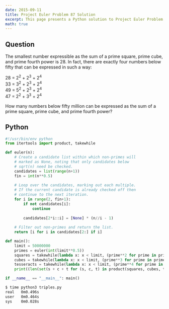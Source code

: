 ```yaml
---
date: 2015-09-11
title: Project Euler Problem 87 Solution
excerpt: This page presents a Python solution to Project Euler Problem 87.
math: true
---
```



## Question

<p>The smallest number expressible as the sum of a prime square, prime cube, and prime fourth power is 28. In fact, there are exactly four numbers below fifty that can be expressed in such a way:</p>
<p>28 = 2<sup>2</sup> + 2<sup>3</sup> + 2<sup>4</sup><br />
33 = 3<sup>2</sup> + 2<sup>3</sup> + 2<sup>4</sup><br />
49 = 5<sup>2</sup> + 2<sup>3</sup> + 2<sup>4</sup><br />
47 = 2<sup>2</sup> + 3<sup>3</sup> + 2<sup>4</sup></p>
<p>How many numbers below fifty million can be expressed as the sum of a prime square, prime cube, and prime fourth power?</p>






## Python

```python
#!/usr/bin/env python
from itertools import product, takewhile

def euler(n):
    # Create a candidate list within which non-primes will
    # marked as None, noting that only candidates below
    # sqrt(n) need be checked. 
    candidates = list(range(n+1))
    fin = int(n**0.5)
 
    # Loop over the candidates, marking out each multiple.
    # If the current candidate is already checked off then
    # continue to the next iteration.
    for i in range(2, fin+1):
        if not candidates[i]:
            continue
 
        candidates[2*i::i] = [None] * (n//i - 1)
 
    # Filter out non-primes and return the list.
    return [i for i in candidates[2:] if i]

def main():
    limit = 50000000
    primes = euler(int(limit**0.5))
    squares = takewhile(lambda x: x < limit, (prime**2 for prime in primes))
    cubes = takewhile(lambda x: x < limit, (prime**3 for prime in primes))
    tesseracts = takewhile(lambda x: x < limit, (prime**4 for prime in primes))
    print((len(set(s + c + t for (s, c, t) in product(squares, cubes, tesseracts) if s + c + t < limit))))

if __name__ == "__main__": main()
```


```bash
$ time python3 triples.py
real   0m0.496s
user   0m0.464s
sys    0m0.028s
```


